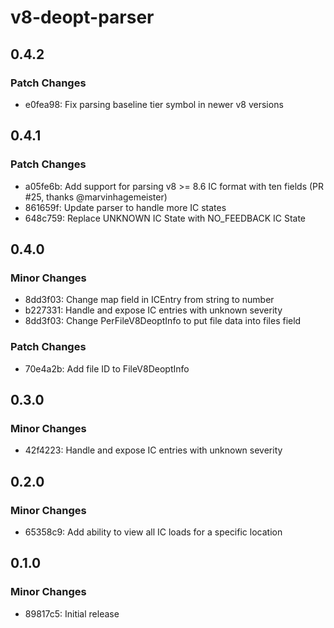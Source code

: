 # v8-deopt-parser

## 0.4.2

### Patch Changes

- e0fea98: Fix parsing baseline tier symbol in newer v8 versions

## 0.4.1

### Patch Changes

- a05fe6b: Add support for parsing v8 >= 8.6 IC format with ten fields (PR #25, thanks @marvinhagemeister)
- 861659f: Update parser to handle more IC states
- 648c759: Replace UNKNOWN IC State with NO_FEEDBACK IC State

## 0.4.0

### Minor Changes

- 8dd3f03: Change map field in ICEntry from string to number
- b227331: Handle and expose IC entries with unknown severity
- 8dd3f03: Change PerFileV8DeoptInfo to put file data into files field

### Patch Changes

- 70e4a2b: Add file ID to FileV8DeoptInfo

## 0.3.0

### Minor Changes

- 42f4223: Handle and expose IC entries with unknown severity

## 0.2.0

### Minor Changes

- 65358c9: Add ability to view all IC loads for a specific location

## 0.1.0

### Minor Changes

- 89817c5: Initial release
